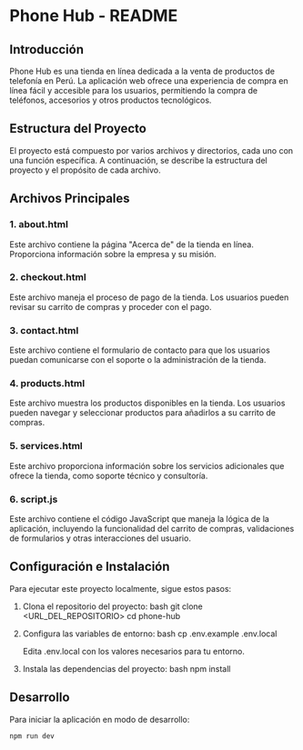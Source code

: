 # Phone Hub - README

## Introducción

Phone Hub es una tienda en línea dedicada a la venta de productos de telefonía en Perú. La aplicación web ofrece una experiencia de compra en línea fácil y accesible para los usuarios, permitiendo la compra de teléfonos, accesorios y otros productos tecnológicos.

## Estructura del Proyecto

El proyecto está compuesto por varios archivos y directorios, cada uno con una función específica. A continuación, se describe la estructura del proyecto y el propósito de cada archivo.

## Archivos Principales

### 1. about.html
Este archivo contiene la página "Acerca de" de la tienda en línea. Proporciona información sobre la empresa y su misión.

### 2. checkout.html
Este archivo maneja el proceso de pago de la tienda. Los usuarios pueden revisar su carrito de compras y proceder con el pago.

### 3. contact.html
Este archivo contiene el formulario de contacto para que los usuarios puedan comunicarse con el soporte o la administración de la tienda.

### 4. products.html
Este archivo muestra los productos disponibles en la tienda. Los usuarios pueden navegar y seleccionar productos para añadirlos a su carrito de compras.

### 5. services.html
Este archivo proporciona información sobre los servicios adicionales que ofrece la tienda, como soporte técnico y consultoría.

### 6. script.js
Este archivo contiene el código JavaScript que maneja la lógica de la aplicación, incluyendo la funcionalidad del carrito de compras, validaciones de formularios y otras interacciones del usuario.

## Configuración e Instalación

Para ejecutar este proyecto localmente, sigue estos pasos:

1. Clona el repositorio del proyecto:
    bash
    git clone <URL_DEL_REPOSITORIO>
    cd phone-hub
    

2. Configura las variables de entorno:
    bash
    cp .env.example .env.local
    
   Edita .env.local con los valores necesarios para tu entorno.

3. Instala las dependencias del proyecto:
    bash
    npm install
    

## Desarrollo

Para iniciar la aplicación en modo de desarrollo:

```bash
npm run dev
